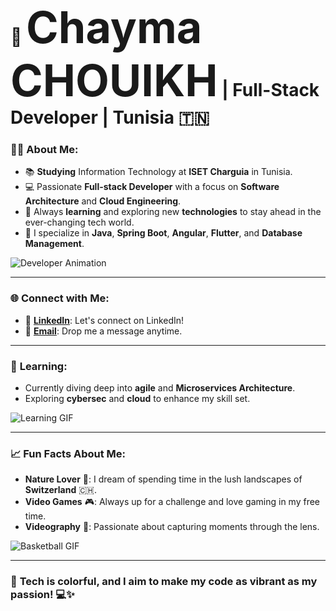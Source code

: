 # 👋 <span style="font-size: 2.5em; font-weight: bold; animation: pulse 1.5s infinite;">**Chayma CHOUIKH**</span> | Full-Stack Developer | Tunisia 🇹🇳

### 👨‍💻 **About Me**:
- 📚 **Studying** Information Technology at **ISET Charguia** in Tunisia.
- 💻 Passionate **Full-stack Developer** with a focus on **Software Architecture** and **Cloud Engineering**.
- 🌱 Always **learning** and exploring new **technologies** to stay ahead in the ever-changing tech world.
- 🔧 I specialize in **Java**, **Spring Boot**, **Angular**, **Flutter**, and **Database Management**.

![Developer Animation](https://media.giphy.com/media/xUOxf48TtGZp81rHEU/giphy.gif)

---

### 🌐 **Connect with Me**:
- 🔗 **[LinkedIn](https://www.linkedin.com/in/chayma-chouikh)**: Let's connect on LinkedIn!
- 📧 **[Email](mailto:shouikhsheimaa@gmail.com)**: Drop me a message anytime.

---

### 🌱 **Learning**:
- Currently diving deep into **agile** and **Microservices Architecture**.
- Exploring **cybersec** and **cloud** to enhance my skill set.

![Learning GIF](https://media.giphy.com/media/xT9IgzoKnwFf6CXw2I/giphy.gif)

---

### 📈 **Fun Facts About Me**:
- **Nature Lover** 🌳: I dream of spending time in the lush landscapes of **Switzerland** 🇨🇭.
- **Video Games** 🎮: Always up for a challenge and love gaming in my free time.
- **Videography** 🎥: Passionate about capturing moments through the lens.

![Basketball GIF](https://media.giphy.com/media/3o7qDLfz22oT63NYQ0/giphy.gif)

---

### 🌟 **Tech is colorful**, and I aim to make my code as vibrant as my passion! 💻✨
